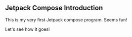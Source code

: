 ## Jetpack Compose Introduction

This is my very first Jetpack compose program. Seems fun!

Let's see how it goes!